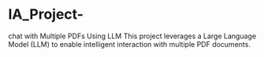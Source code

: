 # IA_Project-
chat with Multiple PDFs Using LLM  This project leverages a Large Language Model (LLM) to enable intelligent interaction with multiple PDF documents. 
